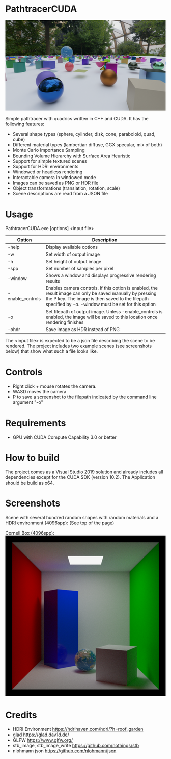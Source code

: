 # PathtracerCUDA
![Scene with several hundred random shapes with random materials and a HDRI environment](PathtracerCUDA/generated_scene_4096spp.png?raw=true "Scene with several hundred random shapes with random materials and a HDRI environment")

Simple pathtracer with quadrics written in C++ and CUDA. It has the following features:
- Several shape types (sphere, cylinder, disk, cone, paraboloid, quad, cube)
- Different material types (lambertian diffuse, GGX specular, mix of both)
- Monte Carlo Importance Sampling
- Bounding Volume Hierarchy with Surface Area Heuristic
- Support for simple textured scenes
- Support for HDRI environments
- Windowed or headless rendering
- Interactable camera in windowed mode
- Images can be saved as PNG or HDR file
- Object transformations (translation, rotation, scale)
- Scene descriptions are read from a JSON file

# Usage

PathtracerCUDA.exe \[options\] \<input file\>

Option | Description
------------ | -------------
-help               | Display available options
-w                  | Set width of output image
-h                  | Set height of output image
-spp                | Set number of samples per pixel
-window             | Shows a window and displays progressive rendering results
-enable_controls    | Enables camera controls. If this option is enabled, the result image can only be saved manually by pressing the P key. The image is then saved to the filepath specified by -o. -window must be set for this option
-o                  | Set filepath of output image. Unless -enable_controls is enabled, the image will be saved to this location once rendering finishes
-ohdr               | Save image as HDR instead of PNG

The \<input file\> is expected to be a json file describing the scene to be rendered. The project includes two example scenes (see screenshots below) that show what such a file looks like.

# Controls
- Right click + mouse rotates the camera.
- WASD moves the camera
- P to save a screenshot to the filepath indicated by the command line argument "-o"

# Requirements
- GPU with CUDA Compute Capability 3.0 or better

# How to build
The project comes as a Visual Studio 2019 solution and already includes all dependencies except for the CUDA SDK (version 10.2). The Application should be build as x64.

# Screenshots

Scene with several hundred random shapes with random materials and a HDRI environment (4096spp):
(See top of the page)

Cornell Box (4096spp):
![Cornell Box](PathtracerCUDA/cornell_box_4096spp.png?raw=true "Cornell Box")


# Credits
- HDRI Environment https://hdrihaven.com/hdri/?h=roof_garden
- glad https://glad.dav1d.de/
- GLFW https://www.glfw.org/
- stb_image, stb_image_write https://github.com/nothings/stb
- nlohmann json https://github.com/nlohmann/json

